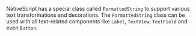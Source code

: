 NativeScript has a special class called `FormattedString` to support various text transformations and decorations. The `FormattedString` class can be used with all text-related components like `Label`, `TextView`, `TextField` and even `Button`.
